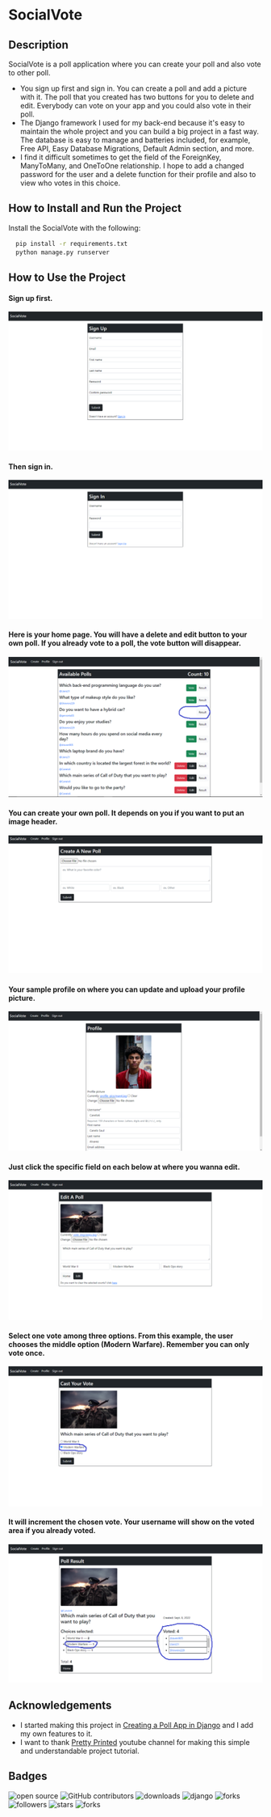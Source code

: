 
# SocialVote

## Description
SocialVote is a poll application where you can create your poll and also vote to other poll.

- You sign up first and sign in. You can create a poll and add a picture with it. The poll that you created has two buttons for you to delete and edit. Everybody can vote on your app and you could also vote in their poll.
- The Django framework I used for my back-end because it's easy to maintain the whole project and you can build a big project in a fast way. The database is easy to manage and batteries included, for example, Free API, Easy Database Migrations, Default Admin section, and more.
- I find it difficult sometimes to get the field of the ForeignKey, ManyToMany, and OneToOne relationship. I hope to add a changed password for the user and a delete function for their profile and also to view who votes in this choice.

## How to Install and Run the Project

Install the SocialVote with the following:

```bash
  pip install -r requirements.txt
  python manage.py runserver
```

## How to Use the Project

#### Sign up first.
![sign up](screenshots/sign-up.png?raw=true)
#### Then sign in.
![sign in](screenshots/sign-in.png?raw=true)
#### Here is your home page. You will have a delete and edit button to your own poll. If you already vote to a poll, the vote button will disappear.
![home](screenshots/home.png?raw=true)
#### You can create your own poll. It depends on you if you want to put an image header.
![create](screenshots/create.png?raw=true)
#### Your sample profile on where you can update and upload your profile picture.
![profile](screenshots/profile.png?raw=true)
#### Just click the specific field on each below at where you wanna edit.
![edit](screenshots/edit.png?raw=true)
#### Select one vote among three options. From this example, the user chooses the middle option (Modern Warfare). Remember you can only vote once.
![vote](screenshots/vote.png?raw=true)
#### It will increment the chosen vote. Your username will show on the voted area if you already voted.
![result](screenshots/result.png?raw=true)

## Acknowledgements

 - I started making this project in [Creating a Poll App in Django](https://www.youtube.com/watch?v=RMTVAIVrdtM&t=34s) and I add my own features to it.
 - I want to thank [Pretty Printed](https://www.youtube.com/c/PrettyPrintedTutorials) youtube channel for making this simple and understandable project tutorial.
 

## Badges
![open source](https://img.shields.io/badge/Open%20Source-%F0%9F%92%9A-white)
![GitHub contributors](https://img.shields.io/github/contributors/Llanz-dev/SocialVote)
![downloads](https://img.shields.io/github/downloads/Llanz-dev/SocialVote/total)
![django](https://img.shields.io/badge/django-4.1.1-brightgreen)
![forks](https://img.shields.io/github/last-commit/Llanz-dev/SocialVote)
![followers](https://img.shields.io/github/followers/Llanz-dev?style=social)
![stars](https://img.shields.io/github/stars/Llanz-dev?style=social)
![forks](https://img.shields.io/github/forks/Llanz-dev/SocialVote?style=social)



